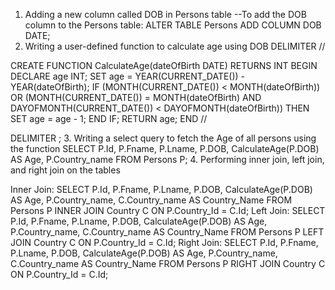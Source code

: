 1. Adding a new column called DOB in Persons table
--To add the DOB column to the Persons table:
ALTER TABLE Persons
ADD COLUMN DOB DATE;
2. Writing a user-defined function to calculate age using DOB
DELIMITER //

CREATE FUNCTION CalculateAge(dateOfBirth DATE)
RETURNS INT
BEGIN
    DECLARE age INT;
    SET age = YEAR(CURRENT_DATE()) - YEAR(dateOfBirth);
    IF (MONTH(CURRENT_DATE()) < MONTH(dateOfBirth)) OR
       (MONTH(CURRENT_DATE()) = MONTH(dateOfBirth) AND DAYOFMONTH(CURRENT_DATE()) < DAYOFMONTH(dateOfBirth)) THEN
        SET age = age - 1;
    END IF;
    RETURN age;
END //

DELIMITER ;
3. Writing a select query to fetch the Age of all persons using the function
SELECT
    P.Id,
    P.Fname,
    P.Lname,
    P.DOB,
    CalculateAge(P.DOB) AS Age,
    P.Country_name
FROM
    Persons P;
4. Performing inner join, left join, and right join on the tables

Inner Join:
SELECT
    P.Id,
    P.Fname,
    P.Lname,
    P.DOB,
    CalculateAge(P.DOB) AS Age,
    P.Country_name,
    C.Country_name AS Country_Name
FROM
    Persons P
INNER JOIN
    Country C ON P.Country_Id = C.Id;
Left Join:
SELECT
    P.Id,
    P.Fname,
    P.Lname,
    P.DOB,
    CalculateAge(P.DOB) AS Age,
    P.Country_name,
    C.Country_name AS Country_Name
FROM
    Persons P
LEFT JOIN
    Country C ON P.Country_Id = C.Id;
Right Join:
SELECT
    P.Id,
    P.Fname,
    P.Lname,
    P.DOB,
    CalculateAge(P.DOB) AS Age,
    P.Country_name,
    C.Country_name AS Country_Name
FROM
    Persons P
RIGHT JOIN
    Country C ON P.Country_Id = C.Id;
